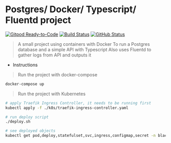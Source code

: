 # Postgres/ Docker/ Typescript/ Fluentd project

[![Gitpod Ready-to-Code](https://img.shields.io/badge/Gitpod-Ready--to--Code-blue?logo=gitpod)](https://gitpod.io/#https://github.com/julio-cesar-development/postgres-docker-project)
[![Build Status](https://travis-ci.org/julio-cesar-development/postgres-docker-project.svg)](https://travis-ci.org/julio-cesar-development/postgres-docker-project)
[![GitHub Status](https://badgen.net/github/status/julio-cesar-development/postgres-docker-project)](https://github.com/julio-cesar-development/postgres-docker-project)

> A small project using containers with Docker
> To run a Postgres database and a simple API with Typescript
> Also uses Fluentd to gather logs from API and outputs it

* Instructions

> Run the project with docker-compose

```bash
docker-compose up
```

> Run the project with Kubernetes

```bash
# apply Traefik Ingress Controller, it needs to be running first
kubectl apply -f ./k8s/traefik-ingress-controller.yaml

# run deploy script
./deploy.sh

# see deployed objects
kubectl get pod,deploy,statefulset,svc,ingress,configmap,secret -n blackdevs
```
